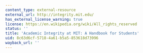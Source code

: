 ```yaml
---
content_type: external-resource
external_url: http://integrity.mit.edu/
has_external_license_warning: true
license: https://en.wikipedia.org/wiki/All_rights_reserved
status: ''
title: 'Academic Integrity at MIT: A Handbook for Students'
uid: 8c63d6cf-5718-4a61-b5a5-853618d73996
wayback_url: ''
---
```

